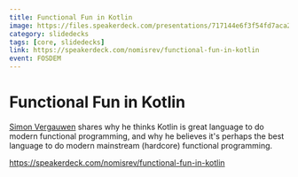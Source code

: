 ```yaml
---
title: Functional Fun in Kotlin
image: https://files.speakerdeck.com/presentations/717144e6f3f54fd7aca2215fff36c2b3/preview_slide_0.jpg
category: slidedecks
tags: [core, slidedecks]
link: https://speakerdeck.com/nomisrev/functional-fun-in-kotlin
event: FOSDEM
---
```


# Functional Fun in Kotlin

[Simon Vergauwen](https://twitter.com/vergauwen_simon) shares why he thinks Kotlin is great language to do modern functional programming, and why he believes it's perhaps the best language to do modern mainstream (hardcore) functional programming.

https://speakerdeck.com/nomisrev/functional-fun-in-kotlin